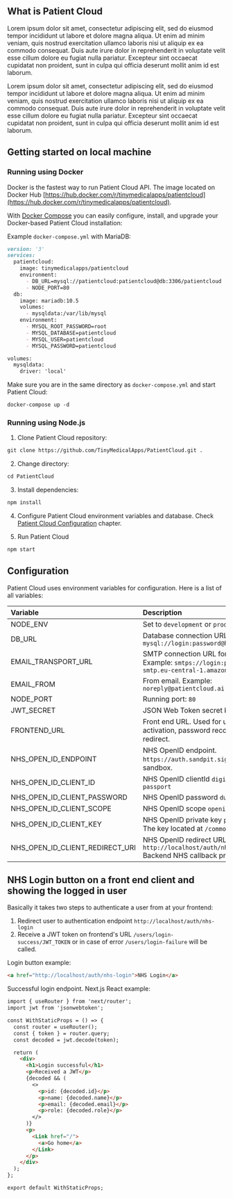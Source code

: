 ## What is Patient Cloud

Lorem ipsum dolor sit amet, consectetur adipiscing elit, sed do eiusmod tempor incididunt ut labore et dolore magna aliqua. Ut enim ad minim veniam, quis nostrud exercitation ullamco laboris nisi ut aliquip ex ea commodo consequat. Duis aute irure dolor in reprehenderit in voluptate velit esse cillum dolore eu fugiat nulla pariatur. Excepteur sint occaecat cupidatat non proident, sunt in culpa qui officia deserunt mollit anim id est laborum.

Lorem ipsum dolor sit amet, consectetur adipiscing elit, sed do eiusmod tempor incididunt ut labore et dolore magna aliqua. Ut enim ad minim veniam, quis nostrud exercitation ullamco laboris nisi ut aliquip ex ea commodo consequat. Duis aute irure dolor in reprehenderit in voluptate velit esse cillum dolore eu fugiat nulla pariatur. Excepteur sint occaecat cupidatat non proident, sunt in culpa qui officia deserunt mollit anim id est laborum.

## Getting started on local machine

### Running using Docker

Docker is the fastest way to run Patient Cloud API. The image located on Docker Hub [https://hub.docker.com/r/tinymedicalapps/patientcloud](https://hub.docker.com/r/tinymedicalapps/patientcloud). 

With [Docker Compose](https://docs.docker.com/compose/install/) you can easily configure, install, and upgrade your Docker-based Patient Cloud installation:

Example `docker-compose.yml` with MariaDB:

```markdown
version: '3'
services:
  patientcloud:
    image: tinymedicalapps/patientcloud
    environment:
      - DB_URL=mysql://patientcloud:patientcloud@db:3306/patientcloud
      - NODE_PORT=80
  db:
    image: mariadb:10.5
    volumes:
      - mysqldata:/var/lib/mysql
    environment:
      - MYSQL_ROOT_PASSWORD=root
      - MYSQL_DATABASE=patientcloud
      - MYSQL_USER=patientcloud
      - MYSQL_PASSWORD=patientcloud

volumes:
  mysqldata:
    driver: 'local'
```

Make sure you are in the same directory as `docker-compose.yml` and start Patient Cloud:

```markdown
docker-compose up -d
```

### Running using Node.js

1. Clone Patient Cloud repository:
```markdown
git clone https://github.com/TinyMedicalApps/PatientCloud.git .
```
2. Change directory:
```markdown
cd PatientCloud
```

3. Install dependencies:
```markdown
npm install
```

4. Configure Patient Cloud environment variables and database. Check [Patient Cloud Configuration](#configuration) chapter.

5. Run Patient Cloud
```markdown
npm start
```

## Configuration

Patient Cloud uses environment variables for configuration. Here is a list of all variables:

| Variable      | Description |
| :---  | :---  |
| NODE_ENV      | Set to `development` or `production`       |
| DB_URL   | Database connection URL. Example: `mysql://login:password@host:3306/dbname` |
| EMAIL_TRANSPORT_URL   | SMTP connection URL for sending mails. Example: `smtps://login:password@email-smtp.eu-central-1.amazonaws.com` |
| EMAIL_FROM   | From email. Example: `noreply@patientcloud.ai` |
| NODE_PORT   | Running port: `80` |
| JWT_SECRET   | JSON Web Token secret key string. |
| FRONTEND_URL   | Front end URL. Used for user registration activation, password recovery and oAuth redirect.  |
| NHS_OPEN_ID_ENDPOINT   | NHS OpenID endpoint. `https://auth.sandpit.signin.nhs.uk` for sandbox. |
| NHS_OPEN_ID_CLIENT_ID   | NHS OpenID clientId `digital-health-passport` |
| NHS_OPEN_ID_CLIENT_PASSWORD   | NHS OpenID password `dummy` |
| NHS_OPEN_ID_CLIENT_SCOPE   | NHS OpenID scope `openid profile` |
| NHS_OPEN_ID_CLIENT_KEY   | NHS OpenID private key `private_key.pem` The key located at `/common/keys` directory |
| NHS_OPEN_ID_CLIENT_REDIRECT_URI   | NHS OpenID redirect URL `http://localhost/auth/nhs-callback` Backend NHS callback process endpoint. |


## NHS Login button on a front end client and showing the logged in user

Basically it takes two steps to authenticate a user from at your frontend:
1. Redirect user to authentication endpoint `http://localhost/auth/nhs-login`
2. Receive a JWT token on frontend's URL `/users/login-success/JWT_TOKEN` or in case of error `/users/login-failure` will be called.

Login button example:

```markdown
<a href="http://localhost/auth/nhs-login">NHS Login</a>
```

Successful login endpoint. Next.js React example:

```markdown
import { useRouter } from 'next/router';
import jwt from 'jsonwebtoken';

const WithStaticProps = () => {
  const router = useRouter();
  const { token } = router.query;
  const decoded = jwt.decode(token);

  return (
    <div>
      <h1>Login successful</h1>
      <p>Received a JWT</p>
      {decoded && (
        <>
          <p>id: {decoded.id}</p>
          <p>name: {decoded.name}</p>
          <p>email: {decoded.email}</p>
          <p>role: {decoded.role}</p>
        </>
      )}
      <p>
        <Link href="/">
          <a>Go home</a>
        </Link>
      </p>
    </div>
  );
};

export default WithStaticProps;
```